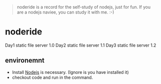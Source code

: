 > noderide is a record for the self-study of nodejs, just for fun. If you are a nodejs naviee, you can study it with me. :-) 

# noderide
Day1 static file server 1.0
Day2 static file server 1.1
Day3 static file server 1.2

##  environemnt
- Install [Nodejs][node-url] is necessary. (Ignore is you have installed it)
- checkout code and run in the command.


[node-url]: http://nodejs.org
